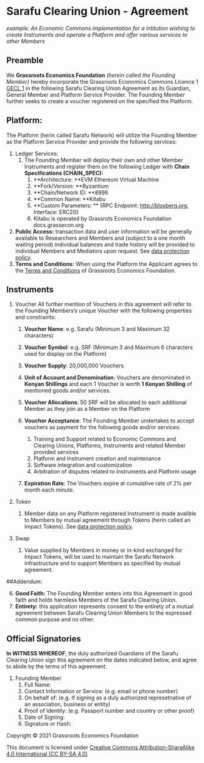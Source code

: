 # Sarafu Clearing Union - Agreement

*example: An Economic Commons  implementation for a intitution wishing to create Instruments and operate a Platform and offer various services to other Members*

## Preamble

We **Grassroots Economics Foundation** _(herein called the Founding Member)_ hereby incorporate the Grassroots Economics Commons Licence 1 [GECL 1](/legal/gecl1/) in the following Sarafu Clearing Union Agreement as its Guardian, General Member and Platform Service Provider. The Founding Member further seeks to create a voucher registered on the specified the Platform.

## Platform:

The Platform (herin called Sarafu Network) will utilize the Founding Member as the Platform Service Provider and provide the following services:

1. Ledger Services:
    1. The Founding Member will deploy their own and other Member Instruments and register them on the following Ledger with **Chain Specifications (CHAIN_SPEC):**
        1. **Architecture: **EVM Ethereum Virtual Machine
        2. **Fork/Version:  **Byzantium
        3. **Chain/Network ID: **8996
        4. **Common Name: **Kitabu
        5. **Custom Parameters: ** {RPC Endpoint: http://bloxberg.org, Interface: ERC20}
        1. Kitabu is operated by Grassrots Economics Foundation docs.grassecon.org
1. **Public Access:** transaction data and user information will be generally available to Researchers and Members and (subject to a one month waiting period) individual balances and trade history will be provided to individual Members and Mediators upon request. See [data protection policy](/legal/data_policy/). 
1. **Terms and Conditions:** When using the Platform the Applicant agrees to the [Terms and Conditions](http://grassrootseconomics.org/tos) of Grassroots Economics Foundation.


## Instruments

1. Voucher
    All further mention of Vouchers in this agreement will refer to the Founding Members’s unique Voucher with the following properties and constraints:

    1. **Voucher Name**: e.g. Sarafu (Minimum 3 and Maximum 32 characters)
    1. **Voucher Symbol**: e.g. SRF (Minimum 3 and Maximum 6 characters used for display on the Platform)
    1. **Voucher Supply**: 20,000,000 Vouchers
    1. **Unit of Account and Denomination**: Vouchers are denominated in **Kenyan Shillings** and each 1 Voucher is worth **1 Kenyan Shilling** of mentioned goods and/or services. 
    1. **Voucher Allocations**: 50 SRF will be allocated to each additional Member as they join as a Member on the Platform
    1. **Voucher Acceptance**: The Founding Member undertakes to accept vouchers as payment for the following goods and/or services:
        1. Training and Support related to Economic Commons and Clearing Unions, Platforms, Instruments and related Member provided services
        1. Platform and Instrument creation and maintenance
        1. Software integration and customization
        1. Arbitration of disputes related to Instruments and Platform usage

    1. **Expiration Rate**: The Vouchers expire at cumulative rate of 2% per month each minute.

1. Token

    1. Member data on any Platform registered Instrument is made avalible to Members by mutual agreement through Tokens (herin called an Impact Tokens). See [data protection policy](/legal/data_policy/).

1. Swap

    1. Value supplied by Members in money or in-kind exchanged for Impact Tokens, will be used to maintain the Sarafu Network infrastructure and to support Members as specified by mutual agreement.

##Addendum:

6. **Good Faith:** The Founding Member enters into this Agreement in good faith and holds harmless Members of the Sarafu Clearing Union.
7. **Entirety:** this application represents consent to the entirety of a mutual agreement between Sarafu Clearing Union Members to the expressed common purpose and no other.

## Official Signatories 
**In WITNESS WHEREOF**, the duly authorized Guardians of the Sarafu Clearing Union sign this agreement on the dates indicated below, and agree to abide by the terms of this agreement. 

1. Founding Member
    1. Full Name:
    1. Contact Information or Service: (e.g. email or phone number)
    1. On behalf of: (e.g. If signing as a duly authorized represetnative of an association, business or entity)
    1. Proof of Identity: (e.g. Passport number and country or other proof)
    1. Date of Signing:
    1. Signature or Hash:


Copyright © 2021 Grassroots Economics Foundation

This document is licensed under [Creative Commons Attribution-ShareAlike 4.0 International (CC BY-SA 4.0)](https://creativecommons.org/licenses/by-sa/4.0/ )
